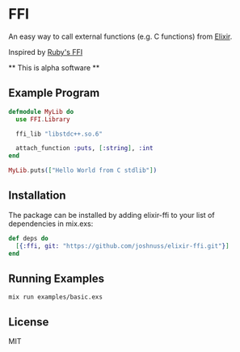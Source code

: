 FFI
===

An easy way to call external functions (e.g. C functions) from [Elixir](https://github.com/elixir-lang/elixir).

Inspired by [Ruby's FFI](https://github.com/ffi/ffi)

** This is alpha software **

## Example Program

```elixir
defmodule MyLib do
  use FFI.Library

  ffi_lib "libstdc++.so.6"

  attach_function :puts, [:string], :int
end

MyLib.puts(["Hello World from C stdlib"])
```

## Installation

The package can be installed by adding elixir-ffi to your list of dependencies in mix.exs:

```elixir
def deps do
  [{:ffi, git: "https://github.com/joshnuss/elixir-ffi.git"}]
end
```

## Running Examples

```shell
mix run examples/basic.exs
```

## License

MIT
